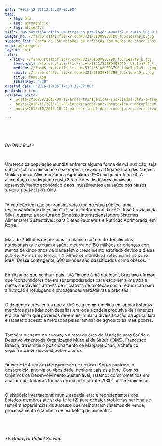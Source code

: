 ```yaml
---
date: "2016-12-06T12:13:07-02:00"
tags:
  - tag: onu
  - tag: agronegócio
  - tag: alimentos
title: "Má nutrição afeta um terço da população mundial e custa US$ 3,5 trilhões por ano, diz FAO"
images_hd: //farm6.staticflickr.com/5321/31089803790_fb6c1ea7a9_b.jpg
support_line: Cerca de 150 milhões de crianças com menos de cinco anos de idade têm o crescimento atrofiado devido a dietas pobres
menu: agronegócio
layout: post
files:
  - link: //farm6.staticflickr.com/5321/31089803790_fb6c1ea7a9_b.jpg
    thumbnail: //farm6.staticflickr.com/5321/31089803790_fb6c1ea7a9_t.jpg
    medium: //farm6.staticflickr.com/5321/31089803790_fb6c1ea7a9_z.jpg
    small: //farm6.staticflickr.com/5321/31089803790_fb6c1ea7a9_n.jpg
    title: fome.jpg
    $$hashKey: "030"
created_date: "2016-12-06T12:50:32-02:00"
published: true
releated_posts:
  - _posts/2016/09/2016-09-12-armas-transgenicas-sao-usadas-para-extinguir-especies-a-favor-do-agronegocio.md
  - _posts/2016/11/2016-11-01-intoxicacoes-por-agrotoxico-quadruplicam-no-sudeste.md
  - _posts/2016/10/2016-10-20-parecer-legal-dos-cinco-juizes-sera-divulgado-em-dezembro-apesar-de-nao-ter-valor-juridico-empresa-diz-ser-farsa.md

---
```

<p>&nbsp;</p>

<p>&nbsp;</p>

<p><em>Da ONU Brasil</em></p>

<p>&nbsp;</p>

<p>Um ter&ccedil;o da popula&ccedil;&atilde;o mundial enfrenta alguma forma de m&aacute; nutri&ccedil;&atilde;o, seja subnutri&ccedil;&atilde;o ou obesidade e sobrepeso, revelou a Organiza&ccedil;&atilde;o das Na&ccedil;&otilde;es Unidas para a Alimenta&ccedil;&atilde;o e a Agricultura (FAO) na quinta-feira (1). A alimenta&ccedil;&atilde;o inadequada custa 3,5 trilh&otilde;es de d&oacute;lares anuais ao desenvolvimento econ&ocirc;mico e aos investimentos em sa&uacute;de dos pa&iacute;ses, alertou a ag&ecirc;ncia da ONU.</p>

<p><br />
&ldquo;A nutri&ccedil;&atilde;o tem que ser considerada uma quest&atilde;o p&uacute;blica, uma responsabilidade de Estado&rdquo;, disse o diretor-geral da FAO, Jos&eacute; Graziano da Silva, durante a abertura do Simp&oacute;sio Internacional sobre Sistemas Alimentares Sustent&aacute;veis para Dietas Saud&aacute;veis e Nutri&ccedil;&atilde;o Aprimorada, em Roma.</p>

<p><br />
Mais de 2 bilh&otilde;es de pessoas no planeta sofrem de defici&ecirc;ncias nutricionais que afetam a sa&uacute;de e cerca de 150 milh&otilde;es de crian&ccedil;as com menos de cinco anos de idade t&ecirc;m o crescimento atrofiado devido a dietas pobres. Ao mesmo tempo, 1,9 bilh&atilde;o de indiv&iacute;duos est&atilde;o acima do peso ideal. Desse contingente, 600 milh&otilde;es s&atilde;o classificados como obesos.</p>

<p><br />
Enfatizando que nenhum pa&iacute;s est&aacute; &ldquo;imune &agrave; m&aacute; nutri&ccedil;&atilde;o&rdquo;, Graziano afirmou que &ldquo;consumidores devem ser empoderados para escolher alimentos e dietas saud&aacute;veis&rdquo;, atrav&eacute;s de iniciativas de prote&ccedil;&atilde;o social, educa&ccedil;&atilde;o para a nutri&ccedil;&atilde;o e rotulagens e propagandas verdadeiras e precisas.</p>

<p><br />
O dirigente acrescentou que a FAO est&aacute; comprometida em apoiar Estados-membros para lidar com desafios em toda a cadeia produtiva de alimentos e disse ainda que governos devem estimular a diversifica&ccedil;&atilde;o da agricultura e facilitar o acesso a mercados pelas fam&iacute;lias de agricultores mais pobres.</p>

<p><br />
Tamb&eacute;m presente no evento, o diretor da &aacute;rea de Nutri&ccedil;&atilde;o para Sa&uacute;de e Desenvolvimento da Organiza&ccedil;&atilde;o Mundial da Sa&uacute;de (OMS), Francesco Branca, transmitiu o posicionamento de Margaret Chan, a chefe do organismo internacional, sobre o tema.</p>

<p><br />
&ldquo;A nutri&ccedil;&atilde;o &eacute; um desafio para todos os pa&iacute;ses. Seja o nanismo, o desperd&iacute;cio, anemia ou obesidade, nenhum pa&iacute;s est&aacute; livre. Com os Objetivos de Desenvolvimento Sustent&aacute;vel, estamos comprometidos em acabar com todas as formas de m&aacute; nutri&ccedil;&atilde;o at&eacute; 2030&rdquo;, disse Francesco.</p>

<p><br />
O simp&oacute;sio internacional reuniu especialistas e representantes dos Estados-membros at&eacute; sexta-feira (2) para debater problemas nacionais e tamb&eacute;m experi&ecirc;ncias de sucesso que melhoraram sistemas de venda, processamento e tamb&eacute;m de marketing de alimentos.</p>

<p>&nbsp;</p>

<p>&nbsp;</p>

<p><em>*Editado por Rafael Soriano</em></p>

